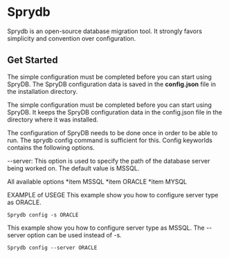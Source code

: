# Sprydb
Sprydb is an open-source database migration tool. It strongly favors simplicity and convention over configuration.

## Get Started

The simple configuration must be completed before you can start using SpryDB. The SpryDB configuration data is saved 
in the **config.json** file in the installation directory.

The simple configuration must be completed before you can start using SpryDB. It keeps the SpryDB configuration data 
in the config.json file in the directory where it was installed.

The configuration of SpryDB needs to be done once in order to be able to run. The sprydb config command is sufficient for this. Config keyworlds contains the following options.

--server: This option is used to specify the path of the database server being worked on. The default value is MSSQL.

All available options
*item MSSQL
*item ORACLE
*item MYSQL

EXAMPLE of USEGE
This example show you how to configure server type as ORACLE.

```
Sprydb config -s ORACLE
```

This example show you how to configure server type as MSSQL. The --server option can be used instead of -s. 

```
Sprydb config --server ORACLE
```
